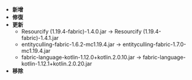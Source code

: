 - **新增**
- **修復**
- **更新**
    - Resourcify (1.19.4-fabric)-1.4.0.jar -> Resourcify (1.19.4-fabric)-1.4.1.jar
    - entityculling-fabric-1.6.2-mc1.19.4.jar -> entityculling-fabric-1.7.0-mc1.19.4.jar
    - fabric-language-kotlin-1.12.0+kotlin.2.0.10.jar -> fabric-language-kotlin-1.12.1+kotlin.2.0.20.jar
- **移除**
